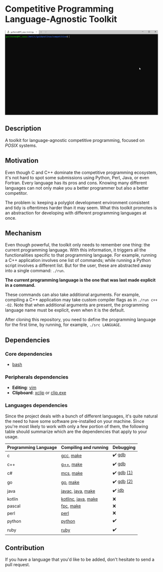 # Competitive Programming Language-Agnostic Toolkit

![](media/competitive.gif)

## Description

A toolkit for language-agnostic competitive programming, focused on _POSIX_ systems.

## Motivation

Even though C and C++ dominate the competitive programming ecosystem, it's not hard to spot some submissions using Python, Perl, Java, or even Fortran.
Every language has its pros and cons. Knowing many different languages can not only make you a better programmer but also a better competitor.

The problem is: keeping a polyglot development environment consistent and tidy is oftentimes harder than it may seem.
What this toolkit promotes is an abstraction for developing with different programming languages at once.

## Mechanism

Even though powerful, the toolkit only needs to remember one thing: the current programming language.
With this information, it triggers all the functionalities specific to that programming language.
For example, running a C++ application involves one list of commands; while running a Python script
involves a different list. But for the user, these are abstracted away into a single command: `./run`.

**The current programming language is the one that was last made explicit in a command.**

These commands can also take additional arguments. For example, compiling a C++ application may take custom compiler flags as in `./run c++ -O2`. Note that when additional arguments are present, the programming language name must be explicit, even when it is the default.

After cloning this repository, you need to define the programming language for the first time, by running, for example, `./src LANGUAGE`.

## Dependencies

### Core dependencies

* [bash]

### Peripherals dependencies

* **Editing**: [vim]
* **Clipboard**: [xclip] or [clip.exe]

### Languages dependencies

Since the project deals with a bunch of different languages, it's quite natural the need to have some software pre-installed on your machine.
Since you're most likely to work with only a few portion of them, the following table should summarize which are the dependencies that apply to your usage.

| Programming Language | Compiling and running | Debugging |
| :- | :- | :- |
| c | [gcc], [make] | :heavy_check_mark: [gdb] |
| c++ | [g++], [make] | :heavy_check_mark: [gdb] |
| c# | [mcs], [make] | :heavy_check_mark: [gdb] [(1)] |
| go | [go], [make] | :heavy_check_mark: [gdb] [(2)] |
| java | [javac], [java], [make] | :heavy_check_mark: [jdb] |
| kotlin | [kotlinc], [java], [make] | :x: |
| pascal | [fpc], [make] | :x: |
| perl | [perl] | :x: |
| python | [python] | :heavy_check_mark: |
| ruby | [ruby] | :heavy_check_mark: |

## Contribution

If you have a language that you'd like to be added, don't hesitate to send a pull request.

[(1)]: https://www.mono-project.com/docs/debug+profile/debug/#debugging-with-gdb
[(2)]: https://golang.org/doc/gdb
[bash]: https://www.gnu.org/software/bash/
[clip.exe]: https://docs.microsoft.com/en-us/windows/wsl/about
[fpc]: https://www.freepascal.org/
[g++]: https://gcc.gnu.org/
[gcc]: https://gcc.gnu.org/
[gdb]: https://www.gnu.org/software/gdb/
[go]: https://golang.org/
[java]: https://docs.oracle.com/javase/7/docs/technotes/tools/windows/java.html
[javac]: https://docs.oracle.com/javase/7/docs/technotes/tools/windows/javac.html
[jdb]: https://docs.oracle.com/javase/7/docs/technotes/tools/windows/jdb.htm
[kotlinc]: https://kotlinlang.org/docs/tutorials/command-line.html
[make]: https://www.gnu.org/software/make/
[mcs]: https://www.mono-project.com/
[perl]: https://www.perl.org/
[python]: https://www.python.org/
[ruby]: https://www.ruby-lang.org/en/
[vim]: https://www.vim.org/
[xclip]: https://linux.die.net/man/1/xclip
